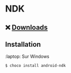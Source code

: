 # NDK

## :x: [Downloads](https://developer.android.com/ndk/downloads)


## Installation

:laptop: Sur Windows

```
$ choco install android-ndk
```
